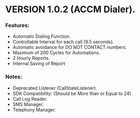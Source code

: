 # VERSION 1.0.2 (ACCM Dialer).

### Features:

- Automatic Dialing Function.
- Controllable Interval for each call (9.5 seconds).
- Automatic avoidance for DO NOT CONTACT numbers.
- Maximum of 200 Cycles for Automations.
- 2 Hourly Reports.
- Internal Saving of Report
### Notes:

- Deprecated Listener (CallStateListener).
- SDK Compatibility: (Should be More than or Equal to 24)
- Call Log Reader.
- SMS Manager.
- Telephony Manager.
